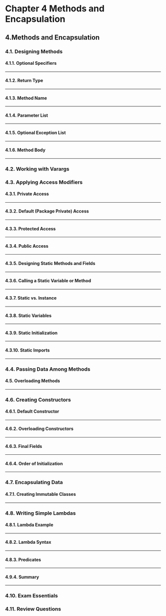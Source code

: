 # Chapter 4 Methods and Encapsulation
## 4.Methods and Encapsulation
### 4.1. Designing Methods 
#### 4.1.1. Optional Specifiers 
---
#### 4.1.2. Return Type 
---
#### 4.1.3. Method Name 
---
#### 4.1.4. Parameter List
---
#### 4.1.5. Optional Exception List 
---
#### 4.1.6. Method Body 
---
### 4.2. Working with Varargs 
### 4.3. Applying Access Modifiers 
#### 4.3.1. Private Access
---
#### 4.3.2. Default (Package Private) Access 
---
#### 4.3.3. Protected Access 
---
#### 4.3.4. Public Access 
---
#### 4.3.5. Designing Static Methods and Fields 
---
#### 4.3.6. Calling a Static Variable or Method 
---
#### 4.3.7. Static vs. Instance 
---
#### 4.3.8. Static Variables
---
#### 4.3.9. Static Initialization 
---
#### 4.3.10. Static Imports 
---
### 4.4. Passing Data Among Methods 
#### 4.5. Overloading Methods 
---
### 4.6. Creating Constructors 
#### 4.6.1. Default Constructor 
---
#### 4.6.2. Overloading Constructors 
---
#### 4.6.3. Final Fields 
---
#### 4.6.4. Order of Initialization 
---
### 4.7. Encapsulating Data 
#### 4.7.1. Creating Immutable Classes 
---
### 4.8. Writing Simple Lambdas 
#### 4.8.1. Lambda Example 
---
#### 4.8.2. Lambda Syntax 
---
#### 4.8.3. Predicates 
---
#### 4.9.4. Summary 
---
### 4.10. Exam Essentials 
### 4.11. Review Questions